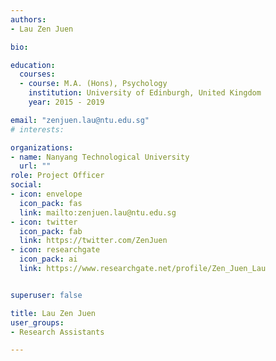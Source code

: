 ```yaml
---
authors:
- Lau Zen Juen

bio: 

education:
  courses:
  - course: M.A. (Hons), Psychology
    institution: University of Edinburgh, United Kingdom
    year: 2015 - 2019

email: "zenjuen.lau@ntu.edu.sg"
# interests:

organizations:
- name: Nanyang Technological University
  url: ""
role: Project Officer
social:
- icon: envelope
  icon_pack: fas
  link: mailto:zenjuen.lau@ntu.edu.sg
- icon: twitter
  icon_pack: fab
  link: https://twitter.com/ZenJuen
- icon: researchgate
  icon_pack: ai
  link: https://www.researchgate.net/profile/Zen_Juen_Lau


superuser: false

title: Lau Zen Juen
user_groups:
- Research Assistants

---
```


